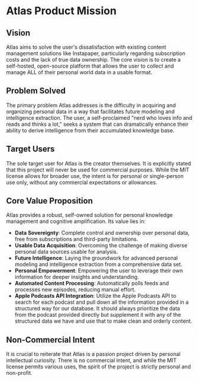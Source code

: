# Atlas Product Mission

## Vision

Atlas aims to solve the user's dissatisfaction with existing content management solutions like Instapaper, particularly regarding subscription costs and the lack of true data ownership. The core vision is to create a self-hosted, open-source platform that allows the user to collect and manage ALL of their personal world data in a usable format.

## Problem Solved

The primary problem Atlas addresses is the difficulty in acquiring and organizing personal data in a way that facilitates future modeling and intelligence extraction. The user, a self-proclaimed "nerd who loves info and reads and thinks a lot," seeks a system that can dramatically enhance their ability to derive intelligence from their accumulated knowledge base.

## Target Users

The sole target user for Atlas is the creator themselves. It is explicitly stated that this project will never be used for commercial purposes. While the MIT license allows for broader use, the intent is for personal or single-person use only, without any commercial expectations or allowances.

## Core Value Proposition

Atlas provides a robust, self-owned solution for personal knowledge management and cognitive amplification. Its value lies in:
- **Data Sovereignty**: Complete control and ownership over personal data, free from subscriptions and third-party limitations.
- **Usable Data Acquisition**: Overcoming the challenge of making diverse personal data sources usable for analysis.
- **Future Intelligence**: Laying the groundwork for advanced personal modeling and intelligence extraction from a comprehensive data set.
- **Personal Empowerment**: Empowering the user to leverage their own information for deeper insights and understanding.
- **Automated Content Processing**: Automatically polls feeds and processes new episodes, reducing manual effort.
- **Apple Podcasts API Integration**: Utilize the Apple Podcasts API to search for each podcast and pull down all the information provided in a structured way for our database. It should always prioritize the data from the podcast provided directly but supplement it with any of the structured data we have and use that to make clean and orderly content.

## Non-Commercial Intent

It is crucial to reiterate that Atlas is a passion project driven by personal intellectual curiosity. There is no commercial intent, and while the MIT license permits various uses, the spirit of the project is strictly personal and non-profit.